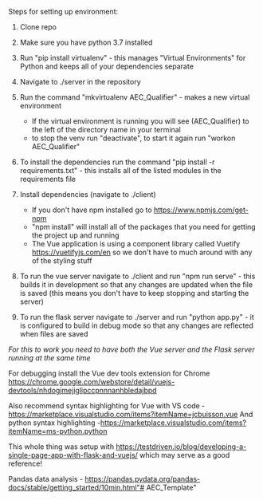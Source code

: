 Steps for setting up environment:
1. Clone repo

2. Make sure you have python 3.7 installed

3. Run "pip install virtualenv" - this manages "Virtual Environments" for Python and keeps all of your dependencies separate

4. Navigate to ./server in the repository

5. Run the command "mkvirtualenv AEC_Qualifier" - makes a new virtual environment
    - If the virtual environment is running you will see (AEC_Qualifier) to the left of the directory name in your terminal
    - to stop the venv run "deactivate", to start it again run "workon AEC_Qualifier"
6. To install the dependencies run the command "pip install -r requirements.txt" - this installs all of the listed modules in the requirements 
file

7. Install dependencies (navigate to ./client)
    - If you don't have npm installed go to https://www.npmjs.com/get-npm
    - "npm install" will install all of the packages that you need for getting the project up and running
    - The Vue application is using a component library called Vuetify https://vuetifyjs.com/en so we don't have to much around with any of the       styling stuff
    
8. To run the vue server navigate to ./client and run "npm run serve" - this builds it in development so that any changes are updated when the file is saved (this means you don't have to keep stopping and starting the server)

9. To run the flask server navigate to ./server and run "python app.py" - it is configured to build in debug mode so that any changes are reflected when files are saved

*For this to work you need to have both the Vue server and the Flask server running at the same time*

For debugging install the Vue dev tools extension for Chrome https://chrome.google.com/webstore/detail/vuejs-devtools/nhdogjmejiglipccpnnnanhbledajbpd

Also recommend syntax highlighting for Vue with VS code - https://marketplace.visualstudio.com/items?itemName=jcbuisson.vue
And python syntax highlighting -https://marketplace.visualstudio.com/items?itemName=ms-python.python

This whole thing was setup with https://testdriven.io/blog/developing-a-single-page-app-with-flask-and-vuejs/ which may serve as a good reference!

Pandas data analysis - https://pandas.pydata.org/pandas-docs/stable/getting_started/10min.html"# AEC_Template" 
